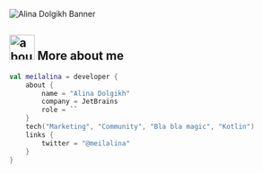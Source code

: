 ![Alina Dolgikh Banner](https://raw.github.com/meilalina/meilalina/master/github.png)

## <img width="45" alt="about" src="https://raw.github.com/meilalina/meilalina/master/about.png"> More about me
```kotlin
val meilalina = developer {
    about {
        name = "Alina Dolgikh"
        company = JetBrains
        role = ``
    }
    tech("Marketing", "Community", "Bla bla magic", "Kotlin")
    links {
        twitter = "@meilalina"
    }
}
```
